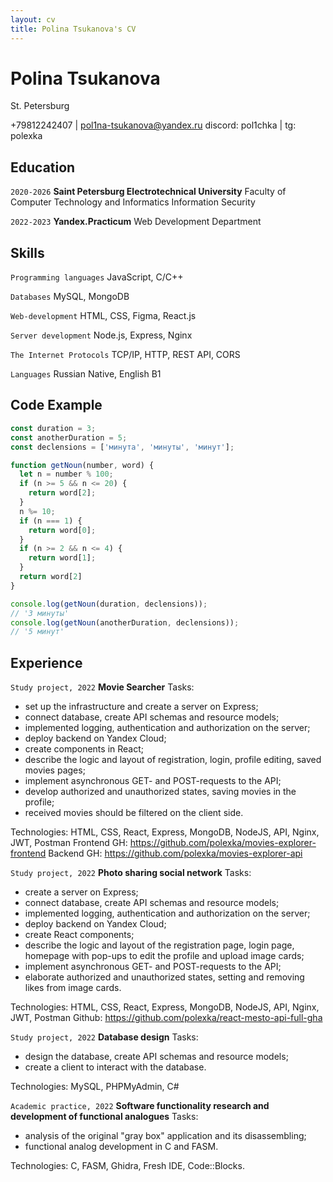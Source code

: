 ```yaml
---
layout: cv
title: Polina Tsukanova's CV
---
```

# Polina Tsukanova

St. Petersburg

+79812242407 | pol1na-tsukanova@yandex.ru 
discord: pol1chka | tg: polexka 

## Education

`2020-2026` 
__Saint Petersburg Electrotechnical University__
Faculty of Computer Technology and Informatics
Information Security

`2022-2023` 
__Yandex.Practicum__
Web Development Department

## Skills

`Programming languages` 
JavaScript, C/C++

`Databases` 
MySQL, MongoDB

`Web-development` 
HTML, CSS, Figma, React.js

`Server development` 
Node.js, Express, Nginx

`The Internet Protocols` 
TCP/IP, HTTP, REST API, CORS

`Languages` 
Russian Native, English B1

## Code Example

```JavaScript
const duration = 3;
const anotherDuration = 5;
const declensions = ['минута', 'минуты', 'минут'];

function getNoun(number, word) {
  let n = number % 100;
  if (n >= 5 && n <= 20) {
    return word[2];
  }
  n %= 10;
  if (n === 1) {
    return word[0];
  }
  if (n >= 2 && n <= 4) {
    return word[1];
  }
  return word[2]
}

console.log(getNoun(duration, declensions));
// '3 минуты'
console.log(getNoun(anotherDuration, declensions));
// '5 минут'
```

## Experience

`Study project, 2022`
__Movie Searcher__
Tasks:
- set up the infrastructure and create a server on Express;
- connect database, create API schemas and resource models;
- implemented logging, authentication and authorization on the server;
- deploy backend on Yandex Cloud;
- create components in React;
- describe the logic and layout of registration, login, profile editing, saved movies pages;
- implement asynchronous GET- and POST-requests to the API;
- develop authorized and unauthorized states, saving movies in the profile;
- received movies should be filtered on the client side.

Technologies: HTML, CSS, React, Express, MongoDB, NodeJS, API, Nginx, JWT, Postman
Frontend GH: https://github.com/polexka/movies-explorer-frontend 
Backend GH: https://github.com/polexka/movies-explorer-api

`Study project, 2022`
__Photo sharing social network__
Tasks: 
- create a server on Express;
- connect database, create API schemas and resource models;
- implemented logging, authentication and authorization on the server;
- deploy backend on Yandex Cloud;
- create React components;
- describe the logic and layout of the registration page, login page, homepage with pop-ups to edit the profile and upload image cards;
- implement asynchronous GET- and POST-requests to the API;
- elaborate authorized and unauthorized states, setting and removing likes from image cards.

Technologies: HTML, CSS, React, Express, MongoDB, NodeJS, API, Nginx, JWT, Postman
Github: https://github.com/polexka/react-mesto-api-full-gha

`Study project, 2022`
__Database design__
Tasks: 
- design the database, create API schemas and resource models;
- create a client to interact with the database.

Technologies: MySQL, PHPMyAdmin, C#

`Academic practice, 2022`
__Software functionality research and development of functional analogues__
Tasks: 
- analysis of the original "gray box" application and its disassembling;
- functional analog development in C and FASM.

Technologies: C, FASM, Ghidra, Fresh IDE, Code::Blocks.